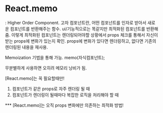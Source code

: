 # React.memo
: Higher Order Component. 고차 컴포넌트란, 어떤 컴포넌트를 인자로 받아서 새로운 컴포넌트를 반환해주는 함수.
ui/기능적으로는 똑같지만 최적화된 컴포넌트를 반환해줌. 이렇게 최적화된 컴포넌트는 렌더링되어야할 상황에서 props 체크를 통해서 자신이 받는 props에 변화가 있는지 확인.
props에 변화가 있다면 렌더링하고, 없다면 기존의 렌더링된 내용을 재사용.

Memoization 기법을 통해 가능.
memo(자식컴포넌트);

무분별하게 사용하면 오히려 메모리 낭비가 됨.

[React.memo]는 꼭 필요할때만!
1. 컴포넌트가 같은 props로 자주 렌더링 될 때
2. 컴포넌트가 렌더링이 될때마다 복잡한 로직을 처리해야 할 때

*** [React.memo]는 오직 props 변화에만 의존하는 최적화 방법!